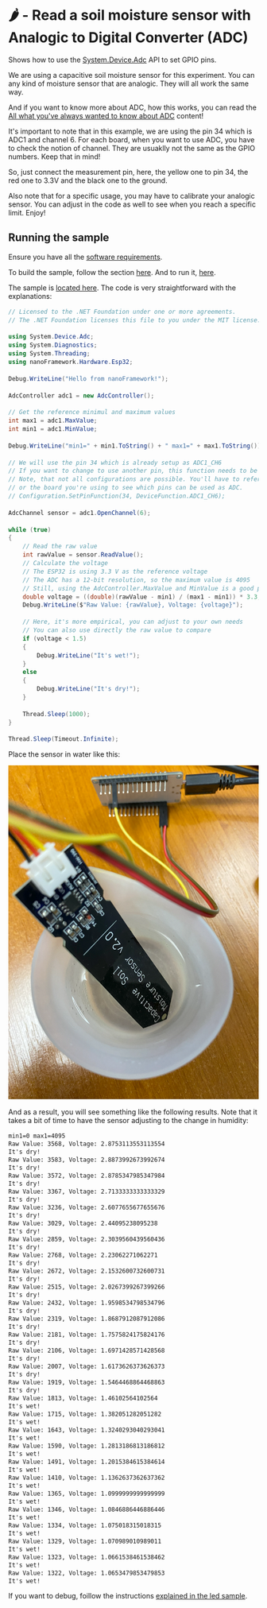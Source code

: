 # 🌶️ - Read a soil moisture sensor with Analogic to Digital Converter (ADC)

Shows how to use the [System.Device.Adc](https://docs.nanoframework.net/api/System.Device.Adc.html) API to set GPIO pins.

We are using a capacitive soil moisture sensor for this experiment. You can any kind of moisture sensor that are analogic. They will all work the same way.

And if you want to know more about ADC, how this works, you can read the [All what you've always wanted to know about ADC](https://docs.nanoframework.net/content/getting-started-guides/adc-explained.html) content!

It's important to note that in this example, we are using the pin 34 which is ADC1 and channel 6. For each board, when you want to use ADC, you have to check the notion of channel. They are usuaklly not the same as the GPIO numbers. Keep that in mind!

So, just connect the measurement pin, here, the yellow one to pin 34, the red one to 3.3V and the black one to the ground.

Also note that for a specific usage, you may have to calibrate your analogic sensor. You can adjust in the code as well to see when you reach a specific limit. Enjoy!

## Running the sample

Ensure you have all the [software requirements](../README.md#software-requirements).

To build the sample, follow the section [here](../README.md#build-the-sample). And to run it, [here](../README.md#run-the-sample).

The sample is [located here](./Program.cs). The code is very straightforward with the explanations:

```csharp
// Licensed to the .NET Foundation under one or more agreements.
// The .NET Foundation licenses this file to you under the MIT license.

using System.Device.Adc;
using System.Diagnostics;
using System.Threading;
using nanoFramework.Hardware.Esp32;

Debug.WriteLine("Hello from nanoFramework!");

AdcController adc1 = new AdcController();

// Get the reference minimul and maximum values
int max1 = adc1.MaxValue;
int min1 = adc1.MinValue;

Debug.WriteLine("min1=" + min1.ToString() + " max1=" + max1.ToString());

// We will use the pin 34 which is already setup as ADC1_CH6
// If you want to change to use another pin, this function needs to be used to setup the pin
// Note, that not all configurations are possible. You'll have to refer to the ESP32 Technical Reference Manual
// or the board you're using to see which pins can be used as ADC.
// Configuration.SetPinFunction(34, DeviceFunction.ADC1_CH6);

AdcChannel sensor = adc1.OpenChannel(6);

while (true)
{
    // Read the raw value
    int rawValue = sensor.ReadValue();
    // Calculate the voltage
    // The ESP32 is using 3.3 V as the reference voltage
    // The ADC has a 12-bit resolution, so the maximum value is 4095
    // Still, using the AdcController.MaxValue and MinValue is a good practice
    double voltage = ((double)(rawValue - min1) / (max1 - min1)) * 3.3;
    Debug.WriteLine($"Raw Value: {rawValue}, Voltage: {voltage}");

    // Here, it's more empirical, you can adjust to your own needs
    // You can also use directly the raw value to compare
    if (voltage < 1.5)
    {
        Debug.WriteLine("It's wet!");
    }
    else
    {
        Debug.WriteLine("It's dry!");
    }

    Thread.Sleep(1000);
}

Thread.Sleep(Timeout.Infinite);
```

Place the sensor in water like this:

![moisture sensor](../Docs/moisture-sensor.png)

And as a result, you will see something like the following results. Note that it takes a bit of time to have the sensor adjusting to the change in humidity:

```text
min1=0 max1=4095
Raw Value: 3568, Voltage: 2.8753113553113554
It's dry!
Raw Value: 3583, Voltage: 2.8873992673992674
It's dry!
Raw Value: 3572, Voltage: 2.8785347985347984
It's dry!
Raw Value: 3367, Voltage: 2.7133333333333329
It's dry!
Raw Value: 3236, Voltage: 2.6077655677655676
It's dry!
Raw Value: 3029, Voltage: 2.44095238095238
It's dry!
Raw Value: 2859, Voltage: 2.3039560439560436
It's dry!
Raw Value: 2768, Voltage: 2.23062271062271
It's dry!
Raw Value: 2672, Voltage: 2.1532600732600731
It's dry!
Raw Value: 2515, Voltage: 2.0267399267399266
It's dry!
Raw Value: 2432, Voltage: 1.9598534798534796
It's dry!
Raw Value: 2319, Voltage: 1.8687912087912086
It's dry!
Raw Value: 2181, Voltage: 1.7575824175824176
It's dry!
Raw Value: 2106, Voltage: 1.6971428571428568
It's dry!
Raw Value: 2007, Voltage: 1.6173626373626373
It's dry!
Raw Value: 1919, Voltage: 1.5464468864468863
It's dry!
Raw Value: 1813, Voltage: 1.46102564102564
It's wet!
Raw Value: 1715, Voltage: 1.382051282051282
It's wet!
Raw Value: 1643, Voltage: 1.3240293040293041
It's wet!
Raw Value: 1590, Voltage: 1.2813186813186812
It's wet!
Raw Value: 1491, Voltage: 1.2015384615384614
It's wet!
Raw Value: 1410, Voltage: 1.1362637362637362
It's wet!
Raw Value: 1365, Voltage: 1.0999999999999999
It's wet!
Raw Value: 1346, Voltage: 1.0846886446886446
It's wet!
Raw Value: 1334, Voltage: 1.075018315018315
It's wet!
Raw Value: 1329, Voltage: 1.070989010989011
It's wet!
Raw Value: 1323, Voltage: 1.0661538461538462
It's wet!
Raw Value: 1322, Voltage: 1.0653479853479853
It's wet!
```

If you want to debug, foillow the instructions [explained in the led sample](../BlinkLed//README.md#debugging).